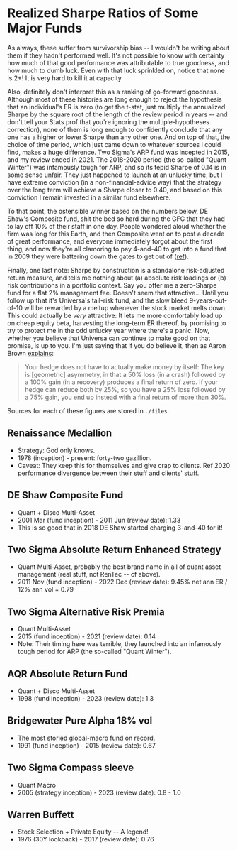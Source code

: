 # Realized Sharpe Ratios of Some Major Funds

As always, these suffer from survivorship bias --
I wouldn't be writing about them if they hadn't performed well.
It's not possible to know with certainty how much of that good performance
was attributable to true goodness, and how much to dumb luck.
Even with that luck sprinkled on, notice that none is 2+!
It is very hard to kill it at capacity.

Also, definitely don't interpret this as a ranking of go-forward goodness.
Although most of these histories are long enough to reject the hypothesis that
an individual's ER is zero (to get the t-stat, just multiply the annualized Sharpe by
the square root of the length of the review period in years --
and don't tell your Stats prof that you're ignoring the multiple-hypotheses correction),
none of them is long enough to confidently conclude that any one has a
higher or lower Sharpe than any other one.
And on top of that, the choice of time period, which just came down to whatever sources I could find,
makes a huge difference. Two Sigma's ARP fund was incepted in 2015, and my review ended in 2021.
The 2018-2020 period (the so-called "Quant Winter") was infamously tough for ARP,
and so its tepid Sharpe of 0.14 is in some sense unfair.
They just happened to launch at an unlucky time, but I have extreme conviction
(in a non-financial-advice way)
that the strategy over the long term will achieve a Sharpe closer to 0.40,
and based on this conviction I remain invested in a similar fund elsewhere.

To that point, the ostensible winner based on the numbers below, DE Shaw's Composite fund,
shit the bed so hard during the GFC that they had to lay off 10\% of their staff in one day.
People wondered aloud whether the firm was long for this Earth, and then Composite went on to post
a decade of great performance, and everyone immediately forgot about the first thing,
and now they're all clamoring to pay 4-and-40 to get into a fund that in 2009
they were battering down the gates to get out of ([ref](https://www.institutionalinvestor.com/article/2btgdofw34j872f1b8fls/premium/d-e-shaw-opens-gates-expects-3-3-billion-to-flee-magazine-version)).

Finally, one last note: Sharpe by construction is a standalone risk-adjusted return measure,
and tells me nothing about (a) absolute risk loadings or (b) risk contributions in a portfolio context.
Say you offer me a zero-Sharpe fund for a flat 2% management fee.
Doesn't seem that attractive... Until you follow up that it's Universa's tail-risk fund,
and the slow bleed 9-years-out-of-10 will be rewarded by a meltup whenever the stock market melts down.
This could actually be _very_ attractive: It lets me more comfortably load up on cheap equity beta,
harvesting the long-term ER thereof,
by promising to try to protect me in the odd unlucky year where there's a panic.
Now, whether you believe that Universa can continue to make good on that promise, is up to you.
I'm just saying that if you do believe it, then as Aaron Brown [explains](https://www.bloomberg.com/view/articles/2020-05-26/twitter-spat-over-market-risks-is-a-teaching-moment):
> Your hedge does not have to actually make money by itself: The key is [geometric] asymmetry, in that a 50% loss (in a crash) followed by a 100% gain (in a recovery) produces a final return of zero. If your hedge can reduce both by 25%, so you have a 25% loss followed by a 75% gain, you end up instead with a final return of more than 30%.

Sources for each of these figures are stored in `./files`.

## Renaissance Medallion

* Strategy: God only knows.
* 1978 (inception) - present: forty-two gazillion.
* Caveat: They keep this for themselves and give crap to clients. Ref 2020 performance divergence between their stuff and clients' stuff.

## DE Shaw Composite Fund

* Quant + Disco Multi-Asset
* 2001 Mar (fund inception) - 2011 Jun (review date): 1.33
* This is so good that in 2018 DE Shaw started charging 3-and-40 for it!

## Two Sigma Absolute Return Enhanced Strategy

* Quant Multi-Asset, probably the best brand name in all of quant asset management (real stuff, not RenTec -- cf above).
* 2011 Nov (fund inception) - 2022 Dec (review date): 9.45% net ann ER / 12% ann vol = 0.79

## Two Sigma Alternative Risk Premia

* Quant Multi-Asset
* 2015 (fund inception) - 2021 (review date): 0.14
* Note: Their timing here was terrible, they launched into an infamously tough period for ARP (the so-called "Quant Winter").

## AQR Absolute Return Fund

* Quant + Disco Multi-Asset
* 1998 (fund inception) - 2023 (review date): 1.3

## Bridgewater Pure Alpha 18% vol

* The most storied global-macro fund on record.
* 1991 (fund inception) - 2015 (review date): 0.67

## Two Sigma Compass sleeve

* Quant Macro
* 2005 (strategy inception) - 2023 (review date): 0.8 - 1.0

## Warren Buffett

* Stock Selection + Private Equity -- A legend!
* 1976 (30Y lookback) - 2017 (review date): 0.76
